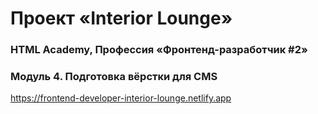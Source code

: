 # Проект «Interior Lounge»

### HTML Academy, Профессия «Фронтенд-разработчик #2»

### Модуль 4. Подготовка вёрстки для CMS

https://frontend-developer-interior-lounge.netlify.app
